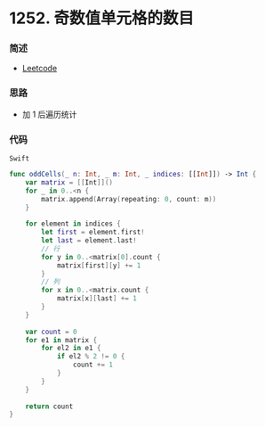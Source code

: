 # 1252. 奇数值单元格的数目

### 简述

- [Leetcode](https://leetcode-cn.com/problems/cells-with-odd-values-in-a-matrix/)

### 思路

- 加 1 后遍历统计

### 代码

`Swift`

```swift
func oddCells(_ n: Int, _ m: Int, _ indices: [[Int]]) -> Int {
    var matrix = [[Int]]()
    for _ in 0..<n {
        matrix.append(Array(repeating: 0, count: m))
    }
    
    for element in indices {
        let first = element.first!
        let last = element.last!
        // 行
        for y in 0..<matrix[0].count {
            matrix[first][y] += 1
        }
        // 列
        for x in 0..<matrix.count {
            matrix[x][last] += 1
        }
    }
    
    var count = 0
    for e1 in matrix {
        for el2 in e1 {
            if el2 % 2 != 0 {
                count += 1
            }
        }
    }
    
    return count
}

```